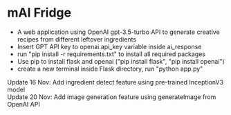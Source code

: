 # mAI Fridge
- A web application using OpenAI gpt-3.5-turbo API to generate creative recipes from different leftover ingredients 
- Insert GPT API key to openai.api_key variable inside ai_response
- run "pip install -r requirements.txt" to install all required packages
- Use pip to install flask and openai ("pip install flask", "pip install openai")
- create a new terminal inside Flask directory, run "python app.py"

Update 16 Nov: Add ingredient detect feature using pre-trained InceptionV3 model  
Update 20 Nov: Add image generation feature using generateImage from OpenAI API  
